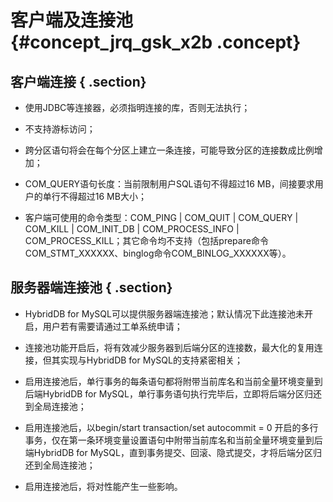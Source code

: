 # 客户端及连接池 {#concept_jrq_gsk_x2b .concept}

## 客户端连接 { .section}

-   使用JDBC等连接器，必须指明连接的库，否则无法执行；

-   不支持游标访问；

-   跨分区语句将会在每个分区上建立一条连接，可能导致分区的连接数成比例增加；

-   COM\_QUERY语句长度：当前限制用户SQL语句不得超过16 MB，间接要求用户的单行不得超过16 MB大小；

-   客户端可使用的命令类型：COM\_PING | COM\_QUIT | COM\_QUERY | COM\_KILL | COM\_INIT\_DB | COM\_PROCESS\_INFO | COM\_PROCESS\_KILL；其它命令均不支持（包括prepare命令 COM\_STMT\_XXXXXX、binglog命令COM\_BINLOG\_XXXXXX等）。


## 服务器端连接池 { .section}

-   HybridDB for MySQL可以提供服务器端连接池；默认情况下此连接池未开启，用户若有需要请通过工单系统申请；

-   连接池功能开启后，将有效减少服务器到后端分区的连接数，最大化的复用连接，但其实现与HybridDB for MySQL的支持紧密相关；

-   启用连接池后，单行事务的每条语句都将附带当前库名和当前全量环境变量到后端HybridDB for MySQL，单行事务语句执行完毕后，立即将后端分区归还到全局连接池；

-   启用连接池后，以begin/start transaction/set autocommit = 0 开启的多行事务，仅在第一条环境变量设置语句中附带当前库名和当前全量环境变量到后端HybridDB for MySQL，直到事务提交、回滚、隐式提交，才将后端分区归还到全局连接池；

-   启用连接池后，将对性能产生一些影响。


